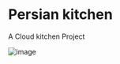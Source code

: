 # Persian kitchen

A Cloud kitchen Project

![image](https://user-images.githubusercontent.com/65189662/189633777-7dfee5b6-f15d-4d52-a4d6-f89ef8b79448.png)
